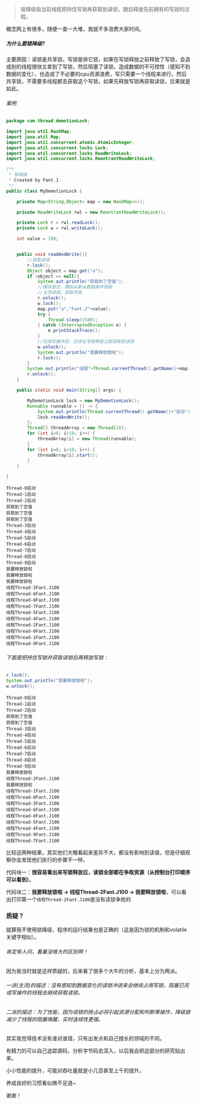 >锁降级指当前线程把持住写锁再获取到读锁，随后释放先前拥有的写锁的过程。

概念网上有很多，随便一查一大堆，我就不多浪费大家时间。

#####    为什么要锁降级?
主要原因：读锁是共享锁。写锁是排它锁，如果在写锁释放之前释放了写锁，会造成别的线程很快又拿到了写锁，然后阻塞了读锁，造成数据的不可控性（感知不到数据的变化），也造成了不必要的cpu资源浪费，写只需要一个线程来进行，然后共享锁，不需要多线程都去获取这个写锁，如果先释放写锁再获取读锁，后果就是如此。


######   案例

```java
package com.thread.demotionLock;

import java.util.HashMap;
import java.util.Map;
import java.util.concurrent.atomic.AtomicInteger;
import java.util.concurrent.locks.Lock;
import java.util.concurrent.locks.ReadWriteLock;
import java.util.concurrent.locks.ReentrantReadWriteLock;

/**
 * 锁降级
 * Created by Fant.J.
 */
public class MyDemotionLock {

    private Map<String,Object> map = new HashMap<>();

    private ReadWriteLock rwl = new ReentrantReadWriteLock();

    private Lock r = rwl.readLock();
    private Lock w = rwl.writeLock();

    int value = 100;


    public void readAndWrite(){
        //获取读锁
        r.lock();
        Object object = map.get("a");
        if (object == null){
            System.out.println("获取到了空值");
            //缓存是空，模拟从新从数据库中获取
            //关闭读锁，获取写锁
            r.unlock();
            w.lock();
            map.put("a","Fant.J"+value);
            try {
                Thread.sleep(1500);
            } catch (InterruptedException e) {
                e.printStackTrace();
            }
            //完成写操作后，应该在写锁释放之前获取到读锁
            w.unlock();
            System.out.println("我要释放锁啦");
            r.lock();
        }
        System.out.println("线程"+Thread.currentThread().getName()+map.get("a"));
        r.unlock();
    }

    public static void main(String[] args) {

        MyDemotionLock lock = new MyDemotionLock();
        Runnable runnable = () -> {
            System.out.println(Thread.currentThread().getName()+"启动");
            lock.readAndWrite();
        };
        Thread[] threadArray = new Thread[10];
        for (int i=0; i<10; i++) {
            threadArray[i] = new Thread(runnable);
        }
        for (int i=0; i<10; i++) {
            threadArray[i].start();
        }
    }

}
```

```
Thread-0启动
Thread-1启动
Thread-2启动
获取到了空值
获取到了空值
获取到了空值
Thread-3启动
Thread-4启动
Thread-5启动
Thread-6启动
Thread-7启动
Thread-8启动
Thread-9启动
我要释放锁啦
我要释放锁啦
我要释放锁啦
线程Thread-3Fant.J100
线程Thread-6Fant.J100
线程Thread-8Fant.J100
线程Thread-7Fant.J100
线程Thread-5Fant.J100
线程Thread-4Fant.J100
线程Thread-2Fant.J100
线程Thread-0Fant.J100
线程Thread-1Fant.J100
线程Thread-9Fant.J100
```

######   下面是把持住写锁并获取读锁后再释放写锁：

```java
r.lock();
System.out.println("我要释放锁啦");
w.unlock();
```
```
Thread-0启动
Thread-1启动
Thread-2启动
获取到了空值
获取到了空值
Thread-3启动
Thread-4启动
Thread-5启动
Thread-6启动
Thread-7启动
Thread-8启动
Thread-9启动
我要释放锁啦
线程Thread-2Fant.J100
我要释放锁啦
线程Thread-1Fant.J100
线程Thread-0Fant.J100
线程Thread-3Fant.J100
线程Thread-6Fant.J100
线程Thread-8Fant.J100
线程Thread-5Fant.J100
线程Thread-4Fant.J100
线程Thread-9Fant.J100
线程Thread-7Fant.J100
```
比较这两种结果，其实他们大概看起来差异不大，都没有影响到读值，但是仔细观察你会发现他们执行的步骤不一样。

代码块一：**很容易看出来写锁释放后，读锁全部都在争取资源（从控制台打印顺序可以看到）**。

代码块二：**我要释放锁啦 -> 线程Thread-2Fant.J100 -> 我要释放锁啦**，可以看出打印第一个`线程Thread-2Fant.J100`是没有读锁争抢的


###   质疑？

就算我不使用锁降级，程序的运行结果也是正确的（这是因为锁的机制和volatile关键字相似）。

######   肯定有人问，看着没啥大的区别啊！
因为我当时就是这样质疑的，后来看了很多个大牛的分析，基本上分为两派。
######   一派(主流)的描述：没有感知到数据变化的读锁冲进来会继续占用写锁，阻塞已完成写操作的线程去继续获取读锁。
######   二派的描述：为了性能，因为读锁的抢占必将引起资源分配和判断等操作，降级锁减少了线程的阻塞唤醒，实时连续性更强。


其实我觉得技术没有谁对谁错，只有出发点和自己擅长的领域的不同。

有精力的可以自己追踪源码，分析字节码去深入，以后我会把这部分的研究贴出来。

小小性能的提升，可能对吞吐量就是小几百甚至上千的提升。

养成良好的习惯看似微不足道~

谢谢！

